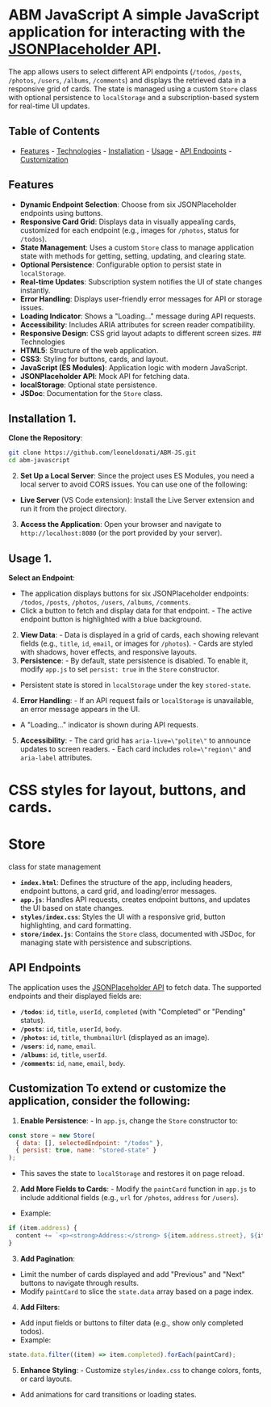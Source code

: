# ABM JavaScript A simple JavaScript application for interacting with the [JSONPlaceholder API](https://jsonplaceholder.typicode.com/).

The app allows users to select different API endpoints (`/todos`, `/posts`, `/photos`, `/users`, `/albums`, `/comments`) and displays the retrieved data in a responsive grid of cards.
The state is managed using a custom `Store` class with optional persistence to `localStorage` and a subscription-based system for real-time UI updates.

## Table of Contents

- [Features](#features) - [Technologies](#technologies) - [Installation](#installation) - [Usage](#usage) - [API Endpoints](#api-endpoints) - [Customization](#customization)

## Features

- **Dynamic Endpoint Selection**: Choose from six JSONPlaceholder endpoints using buttons.
- **Responsive Card Grid**: Displays data in visually appealing cards, customized for each endpoint (e.g., images for `/photos`, status for `/todos`).
- **State Management**: Uses a custom `Store` class to manage application state with methods for getting, setting, updating, and clearing state.
- **Optional Persistence**: Configurable option to persist state in `localStorage`.
- **Real-time Updates**: Subscription system notifies the UI of state changes instantly.
- **Error Handling**: Displays user-friendly error messages for API or storage issues.
- **Loading Indicator**: Shows a \"Loading...\" message during API requests.
- **Accessibility**: Includes ARIA attributes for screen reader compatibility.
- **Responsive Design**: CSS grid layout adapts to different screen sizes. ## Technologies
- **HTML5**: Structure of the web application.
- **CSS3**: Styling for buttons, cards, and layout.
- **JavaScript (ES Modules)**: Application logic with modern JavaScript.
- **JSONPlaceholder API**: Mock API for fetching data.
- **localStorage**: Optional state persistence.
- **JSDoc**: Documentation for the `Store` class.

## Installation 1.

**Clone the Repository**:

```bash
git clone https://github.com/leoneldonati/ABM-JS.git
cd abm-javascript
```

2. **Set Up a Local Server**: Since the project uses ES Modules, you need a local server to avoid CORS issues.
   You can use one of the following:

- **Live Server** (VS Code extension): Install the Live Server extension and run it from the project directory.

3. **Access the Application**: Open your browser and navigate to `http://localhost:8080` (or the port provided by your server).

## Usage 1.

**Select an Endpoint**:

- The application displays buttons for six JSONPlaceholder endpoints: `/todos`, `/posts`, `/photos`, `/users`, `/albums`, `/comments`.
- Click a button to fetch and display data for that endpoint. - The active endpoint button is highlighted with a blue background.

2. **View Data**: - Data is displayed in a grid of cards, each showing relevant fields (e.g., `title`, `id`, `email`, or images for `/photos`). - Cards are styled with shadows, hover effects, and responsive layouts.
3. **Persistence**: - By default, state persistence is disabled. To enable it, modify `app.js` to set `persist: true` in the `Store` constructor.

- Persistent state is stored in `localStorage` under the key `stored-state`.

4. **Error Handling**: - If an API request fails or `localStorage` is unavailable, an error message appears in the UI.

- A \"Loading...\" indicator is shown during API requests.

5. **Accessibility**: - The card grid has `aria-live=\"polite\"` to announce updates to screen readers. - Each card includes `role=\"region\"` and `aria-label` attributes.

# CSS styles for layout, buttons, and cards.

# Store

class for state management

- **`index.html`**: Defines the structure of the app, including headers, endpoint buttons, a card grid, and loading/error messages.
- **`app.js`**: Handles API requests, creates endpoint buttons, and updates the UI based on state changes.
- **`styles/index.css`**: Styles the UI with a responsive grid, button highlighting, and card formatting.
- **`store/index.js`**: Contains the `Store` class, documented with JSDoc, for managing state with persistence and subscriptions.

## API Endpoints

The application uses the [JSONPlaceholder API](https://jsonplaceholder.typicode.com/) to fetch data. The supported endpoints and their displayed fields are:

- **`/todos`**: `id`, `title`, `userId`, `completed` (with \"Completed\" or \"Pending\" status).
- **`/posts`**: `id`, `title`, `userId`, `body`.
- **`/photos`**: `id`, `title`, `thumbnailUrl` (displayed as an image).
- **`/users`**: `id`, `name`, `email`.
- **`/albums`**: `id`, `title`, `userId`.
- **`/comments`**: `id`, `name`, `email`, `body`.

## Customization To extend or customize the application, consider the following:

1. **Enable Persistence**: - In `app.js`, change the `Store` constructor to:

```javascript
const store = new Store(
  { data: [], selectedEndpoint: "/todos" },
  { persist: true, name: "stored-state" }
);
```

- This saves the state to `localStorage` and restores it on page reload.

2. **Add More Fields to Cards**: - Modify the `paintCard` function in `app.js` to include additional fields (e.g., `url` for `/photos`, `address` for `/users`).

- Example:

```javascript
if (item.address) {
  content += `<p><strong>Address:</strong> ${item.address.street}, ${item.address.city}</p>`;
}
```

3. **Add Pagination**:

- Limit the number of cards displayed and add \"Previous\" and \"Next\" buttons to navigate through results.
- Modify `paintCard` to slice the `state.data` array based on a page index.

4. **Add Filters**:

- Add input fields or buttons to filter data (e.g., show only completed todos).
- Example:

```javascript
state.data.filter((item) => item.completed).forEach(paintCard);
```

5. **Enhance Styling**: - Customize `styles/index.css` to change colors, fonts, or card layouts.

- Add animations for card transitions or loading states.
